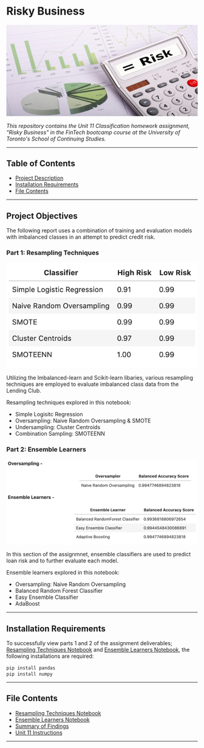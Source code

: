 # Risky Business

![title_img](Images/Risk.jpg)

*This repository contains the Unit 11 Classification homework assignment, "Risky Business"  in the FinTech bootcamp course at the University of Toronto's School of Continuing Studies.*

---

## Table of Contents

- [Project Description](#Project-Objectives)
- [Installation Requirements](#Installation-Requirements)
- [File Contents](#File-Contents)

---

## Project Objectives

The following report uses a combination of training and evaluation models with imbalanced classes in an attempt to predict credit risk. 

### Part 1: Resampling Techniques

![resampling](Images/resampling_RS.png)

Utilizing the Imbalanced-learn and Scikit-learn libaries, various resampling techniques are employed to evaluate imbalanced class data from the Lending Club. 

Resampling techniques explored in this notebook: 

- Simple Logisitc Regression
- Oversampling: Naive Random Oversampling & SMOTE
- Undersampling: Cluster Centroids
- Combination Sampling: SMOTEENN

### Part 2: Ensemble Learners

![ensemble](Images/ensemble_BAS.png)

In this section of the assignmnet, ensemble classifiers are used to predict loan risk and to further evaluate each model. 

Ensemble learners explored in this notebook:

- Oversampling: Naive Random Oversampling
- Balanced Random Forest Classifier
- Easy Ensemble Classifier
- AdaBoost

---

## Installation Requirements

To successfully view parts 1 and 2 of the assignment deliverables; [Resampling Techniques Notebook]() and [Ensemble Learners Notebook](Emsemble_Learners_Credit_Risk_NB.ipynb), the following installations are required: 

```
pip install pandas
pip install numpy
```

---

## File Contents

- [Resampling Techniques Notebook]()
- [Ensemble Learners Notebook](Emsemble_Learners_Credit_Risk_NB.ipynb)
- [Summary of Findings](Summary_of_Findings.md)
- [Unit 11 Instructions](Unit_11_Instructions.md)

--- 